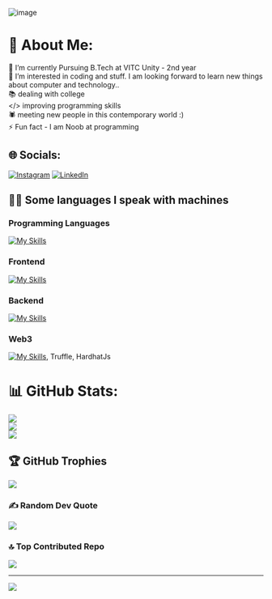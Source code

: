 ![image](https://github.com/user-attachments/assets/b2d281e0-ef9b-4d30-9eee-be1a2e485c00)

# 💫 About Me:
🔭 I’m currently Pursuing B.Tech at VITC Unity - 2nd year <br>👀 I’m interested in coding and stuff. I am looking forward to learn new things about computer and technology..<br>📚 dealing with college<br></> improving programming skills<br>🕷️ meeting new people in this contemporary world :)<br>⚡ Fun fact - I am Noob at programming 


## 🌐 Socials:
[![Instagram](https://img.shields.io/badge/Instagram-%23E4405F.svg?logo=Instagram&logoColor=white)](https://instagram.com/ash_if_107) [![LinkedIn](https://img.shields.io/badge/LinkedIn-%230077B5.svg?logo=linkedin&logoColor=white)](https://linkedin.com/in/mohamed-ashif-k-m) 

## 🧑‍💻 Some languages I speak with machines
### Programming Languages

[![My Skills](https://skillicons.dev/icons?i=python,c,cpp,java,js,ts,arduino&theme=dark)](https://skillicons.dev)

### Frontend 
[![My Skills](https://skillicons.dev/icons?i=html,css,react,next,tailwind,bootstrap,sass,threejs&theme=dark)](https://skillicons.dev)

### Backend
[![My Skills](https://skillicons.dev/icons?i=git,mysql,mongodb,express,nodejs,bun&theme=dark)](https://skillicons.dev)

### Web3
[![My Skills](https://skillicons.dev/icons?i=solidity&theme=dark)](https://skillicons.dev), Truffle, HardhatJs

# 📊 GitHub Stats:
![](https://github-readme-stats.vercel.app/api?username=Ashif-107&theme=midnight-purple&hide_border=false&include_all_commits=false&count_private=false)<br/>
![](https://github-readme-streak-stats.herokuapp.com/?user=Ashif-107&theme=midnight-purple&hide_border=false)<br/>
![](https://github-readme-stats.vercel.app/api/top-langs/?username=Ashif-107&theme=midnight-purple&hide_border=false&include_all_commits=false&count_private=false&layout=compact)

## 🏆 GitHub Trophies
![](https://github-profile-trophy.vercel.app/?username=Ashif-107&theme=shadow_red&no-frame=false&no-bg=true&margin-w=4)

### ✍️ Random Dev Quote
![](https://quotes-github-readme.vercel.app/api?type=horizontal&theme=radical)

### 🔝 Top Contributed Repo
![](https://github-contributor-stats.vercel.app/api?username=Ashif-107&limit=5&theme=dark&combine_all_yearly_contributions=true)

---
[![](https://visitcount.itsvg.in/api?id=Ashif-107&icon=0&color=13)](https://visitcount.itsvg.in)
